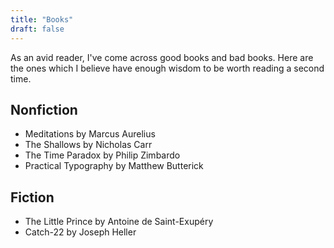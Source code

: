 ```yaml
---
title: "Books"
draft: false
---
```


As an avid reader, I've come across good books and bad books. Here are the ones which I believe have enough wisdom to be worth reading a second time.

## Nonfiction
- Meditations by Marcus Aurelius
- The Shallows by Nicholas Carr
- The Time Paradox by Philip Zimbardo
- Practical Typography by Matthew Butterick

## Fiction
- The Little Prince by Antoine de Saint-Exupéry
- Catch-22 by Joseph Heller